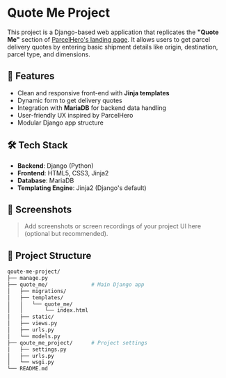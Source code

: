 # Quote Me Project

This project is a Django-based web application that replicates the **"Quote Me"** section of [ParcelHero's landing page](https://www.parcelhero.com/). It allows users to get parcel delivery quotes by entering basic shipment details like origin, destination, parcel type, and dimensions.

## 🚀 Features

- Clean and responsive front-end with **Jinja templates**
- Dynamic form to get delivery quotes
- Integration with **MariaDB** for backend data handling
- User-friendly UX inspired by ParcelHero
- Modular Django app structure

## 🛠️ Tech Stack

- **Backend**: Django (Python)
- **Frontend**: HTML5, CSS3, Jinja2
- **Database**: MariaDB
- **Templating Engine**: Jinja2 (Django's default)

## 📸 Screenshots

> Add screenshots or screen recordings of your project UI here (optional but recommended).

## 📂 Project Structure

```bash
qoute-me-project/
├── manage.py
├── quote_me/              # Main Django app
│   ├── migrations/
│   ├── templates/
│   │   └── quote_me/
│   │       └── index.html
│   ├── static/
│   ├── views.py
│   ├── urls.py
│   └── models.py
├── qoute_me_project/      # Project settings
│   ├── settings.py
│   ├── urls.py
│   └── wsgi.py
└── README.md
